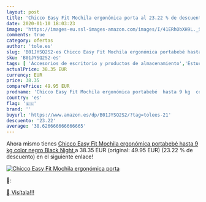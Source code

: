 ```yaml
---
layout: post
title: 'Chicco Easy Fit Mochila ergonómica porta al 23.22 % de descuento'
date: 2020-01-10 18:03:23
image: 'https://images-eu.ssl-images-amazon.com/images/I/41ERhObXH9L._SL400_.jpg'
comments: true
category: ofertas
author: 'tole.es'
slug: 'B01JYSQ2S2-es Chicco Easy Fit Mochila ergonómica portabebé hasta 9 kg...'
sku: 'B01JYSQ2S2-es'
tags: [ 'Accesorios de escritorio y productos de almacenamiento','Estuches escolares','Herramientas de mano para jardinería','Jardinería','Jardín','Material de oficina','Materiales, organizadores y dispensadores de escritorio','Oficina y papelería','Tijeras de podar para jardinería','mochila', ]
actualPrice: 38.35 EUR
currency: EUR
price: 38.35
comparePrice: 49.95 EUR
prodname: 'Chicco Easy Fit Mochila ergonómica portabebé  hasta 9 kg  color negro  Black Night '
country: 'es'
flag: '🇪🇸'
brand: ''
buyurl: 'https://www.amazon.es/dp/B01JYSQ2S2/?tag=tolees-21'
descuento: '23.22'
average: '38.626666666666665'
---
```


Ahora mismo tienes [Chicco Easy Fit Mochila ergonómica portabebé  hasta 9 kg  color negro  Black Night ](https://www.amazon.es/dp/B01JYSQ2S2/?tag=tolees-21) a 38.35 EUR (original: 49.95 EUR) (23.22 %  de descuento) en el siguiente enlace!

[![Chicco Easy Fit Mochila ergonómica porta](https://images-eu.ssl-images-amazon.com/images/I/41ERhObXH9L._SL400_.jpg)](https://www.amazon.es/dp/B01JYSQ2S2/?tag=tolees-21)

🔎:


[🛒 Visítala!!!](https://www.amazon.es/dp/B01JYSQ2S2/?tag=tolees-21)
